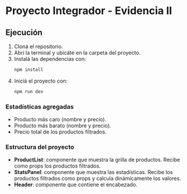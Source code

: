 # Proyecto Integrador - Evidencia II

## Ejecución

1. Cloná el repositorio.
2. Abrí la terminal y ubicáte en la carpeta del proyecto.
3. Instalá las dependencias con:
    ```bash
    npm install
    ```
4. Iniciá el proyecto con:
    ```bash
    npm run dev
    ```
### Estadísticas agregadas
- Producto más caro (nombre y precio).
- Producto más barato (nombre y precio).
- Precio total de los productos filtrados.

### Estructura del proyecto
- **ProductList**: componente que muestra la grilla de productos. Recibe como props los productos filtrados.
- **StatsPanel**: componente  que muestra las estadísticas. Recibe los productos filtrados como props y calcula dinámicamente los valores.
- **Header**: componente que contiene el encabezado.